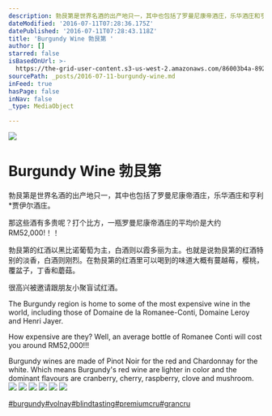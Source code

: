 ```yaml
---
description: 勃艮第是世界名酒的出产地只一，其中也包括了罗曼尼康帝酒庄，乐华酒庄和亨利·贾伊尔酒庄。
dateModified: '2016-07-11T07:28:36.175Z'
datePublished: '2016-07-11T07:28:43.118Z'
title: 'Burgundy Wine 勃艮第 '
author: []
starred: false
isBasedOnUrl: >-
  https://the-grid-user-content.s3-us-west-2.amazonaws.com/86003b4a-892a-415d-ac10-e95482e6d70e.jpg
sourcePath: _posts/2016-07-11-burgundy-wine.md
inFeed: true
hasPage: false
inNav: false
_type: MediaObject

---
```

![](https://the-grid-user-content.s3-us-west-2.amazonaws.com/86003b4a-892a-415d-ac10-e95482e6d70e.jpg)

# Burgundy Wine 勃艮第 

勃艮第是世界名酒的出产地只一，其中也包括了罗曼尼康帝酒庄，乐华酒庄和亨利\*贾伊尔酒庄。

那这些酒有多贵呢？打个比方，一瓶罗曼尼康帝酒庄的平均价是大约RM52,000!！！

勃艮第的红酒以黑比诺葡萄为主，白酒则以霞多丽为主。也就是说勃艮第的红酒特别的淡香，白酒则刚烈。在勃艮第的红酒里可以喝到的味道大概有蔓越莓，樱桃，覆盆子，丁香和蘑菇。

很高兴被邀请跟朋友小聚盲试红酒。

The Burgundy region is home to some of the most expensive wine in the world, including those of Domaine de la Romanee-Conti, Domaine Leroy and Henri Jayer.

How expensive are they? Well, an average bottle of Romanee Conti will cost you around RM52,000!!!

Burgundy wines are made of Pinot Noir for the red and Chardonnay for the white. Which means Burgundy's red wine are lighter in color and the dominant flavours are cranberry, cherry, raspberry, clove and mushroom.
![](https://the-grid-user-content.s3-us-west-2.amazonaws.com/c81d5dd0-c232-4af3-b4dc-9183d2af1ef4.jpg)
![](https://the-grid-user-content.s3-us-west-2.amazonaws.com/294b85d6-1655-4da1-9ce6-dadac531adb2.jpg)
![](https://the-grid-user-content.s3-us-west-2.amazonaws.com/7a9431e8-f44e-4f68-9c4a-dbb706c07332.jpg)
![](https://the-grid-user-content.s3-us-west-2.amazonaws.com/bc9e0d57-d2ee-4e42-9757-04ab1852006e.jpg)
![](https://the-grid-user-content.s3-us-west-2.amazonaws.com/da678af4-bc4a-4599-b989-5cdcdc3a82f9.jpg)
![](https://the-grid-user-content.s3-us-west-2.amazonaws.com/91273b2f-5fd7-4a74-98a3-6262c75871a2.jpg)

[‪\#‎burgundy‬][0][‪\#‎volnay‬][1][‪\#‎blindtasting‬][2][‪\#‎premiumcru‬][3][‪\#‎grancru‬][4]

[0]: https://www.facebook.com/hashtag/burgundy?source=feed_text&story_id=1056285021125323
[1]: https://www.facebook.com/hashtag/volnay?source=feed_text&story_id=1056285021125323
[2]: https://www.facebook.com/hashtag/blindtasting?source=feed_text&story_id=1056285021125323
[3]: https://www.facebook.com/hashtag/premiumcru?source=feed_text&story_id=1056285021125323
[4]: https://www.facebook.com/hashtag/grancru?source=feed_text&story_id=1056285021125323